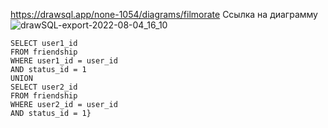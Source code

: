 https://drawsql.app/none-1054/diagrams/filmorate
Ссылка на диаграмму
![drawSQL-export-2022-08-04_16_10](https://user-images.githubusercontent.com/92802270/182843874-90767848-bc8f-4d7d-9ae4-4f2ecb7f4570.png)

```{Java} {
SELECT user1_id
FROM friendship
WHERE user1_id = user_id 
AND status_id = 1
UNION
SELECT user2_id
FROM friendship
WHERE user2_id = user_id 
AND status_id = 1}
```
